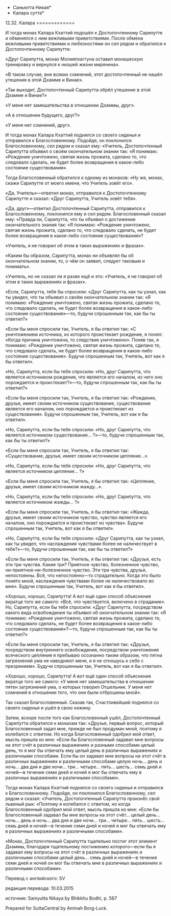 * Саньютта Никая*
* Калара сутта*

12\.32\. Калара
\=\=\=\=\=\=\=\=\=\=\=\=\=

И тогда монах Калара Кхаттий подошёл к Достопочтенному Сарипутте и обменялся с ним вежливыми приветствиями\. После обмена вежливыми приветствиями и любезностями он сел рядом и обратился к Достопочтенному Сарипутте:

«Друг Сарипутта, монах Молияпхаггуна оставил монашескую тренировку и вернулся к низшей жизни мирянина»\.

«В таком случае, вне всяких сомнений, этот достопочтенный не нашёл утешения в этой Дхамме и Винае»\.

«Так выходит, Достопочтенный Сарипутта обрёл утешение в этой Дхамме и Винае?»

«У меня нет замешательства в отношении Дхаммы, друг»\.

«А в отношении будущего, друг?»

«У меня нет сомнений, друг»\.

И тогда монах Калара Кхаттий поднялся со своего сиденья и отправился к Благословенному\. Подойдя, он поклонился Благословенному, сел рядом и сказал ему: «Учитель, Достопочтенный Сарипутта объявил о своём окончательном знании так: «Я понимаю: «Рождение уничтожено, святая жизнь прожита, сделано то, что следовало сделать, не будет более возвращения в какое\-либо состояние существования»\.

Тогда Благословенный обратился к одному из монахов: «Ну же, монах, скажи Сарипутте от моего имени, что Учитель зовёт его»\.

«Да, Учитель»—ответил монах, отправился к Достопочтенному Сарипутте и сказал: «Друг Сарипутта, Учитель зовёт тебя»\.

«Да, друг»—ответил Достопочтенный Сарипутта, отправился к Благословенному, поклонился ему и сел рядом\. Благословенный сказал ему: «Правда ли, Сарипутта, что ты объявил о достижении окончательного знания так: «Я понимаю: «Рождение уничтожено, святая жизнь прожита, сделано то, что следовало сделать, не будет более возвращения в какое\-либо состояние существования»?

«Учитель, я не говорил об этом в таких выражениях и фразах»\.

«Каким бы образом, Сарипутта, монах ни объявлял бы об окончательном знании, то, о чём он заявил, следует таковым и понимать»\.

«Учитель, но не сказал ли я разве ещё и это: «Учитель, я не говорил об этом в таких выражениях и фразах»\.

«Если, Сарипутта, тебя бы спросили: «Друг Сарипутта, как ты узнал, как ты увидел, что ты объявил о своём окончательном знании так: «Я понимаю: «Рождение уничтожено, святая жизнь прожита, сделано то, что следовало сделать, не будет более возвращения в какое\-либо состояние существования»—то, будучи спрошенным так, как бы ты ответил?»

«Если бы меня спросили так, Учитель, я бы ответил так: «С уничтожением источника, из которого проистекает рождение, я понял: «Когда причина уничтожена, то следствие уничтожено»\. Поняв так, я понимаю: «Рождение уничтожено, святая жизнь прожита, сделано то, что следовало сделать, не будет более возвращения в какое\-либо состояние существования»\. Будучи спрошенным так, Учитель, вот как я бы ответил»\.

«Но, Сарипутта, если бы тебя спросили: «Но, друг Сарипутта, что является источником рождения, что является его началом, из чего оно порождается и проистекает?»—то, будучи спрошенным так, как бы ты ответил?»

«Если бы меня спросили так, Учитель, я бы ответил так: «Рождение, друзья, имеет своим источником существование, существование является его началом, оно порождается и проистекает из существования»\. Будучи спрошенным так, Учитель, вот как я бы ответил»\.

«Но, Сарипутта, если бы тебя спросили: «Но, друг Сарипутта, что является источником существования… ?»—то, будучи спрошенным так, как бы ты ответил?»

«Если бы меня спросили так, Учитель, я бы ответил так: «Существование, друзья, имеет своим источником цепляние…»\.

«Но, Сарипутта, если бы тебя спросили: «Но, друг Сарипутта, что является источником цепляния… ?»

«Если бы меня спросили так, Учитель, я бы ответил так: «Цепляние, друзья, имеет своим источником жажду…»\.

«Но, Сарипутта, если бы тебя спросили: «Но, друг Сарипутта, что является источником жажды… ?»

«Если бы меня спросили так, Учитель, я бы ответил так: «Жажда, друзья, имеет своим источником чувство, чувство является его началом, оно порождается и проистекает из чувства»\. Будучи спрошенным так, Учитель, вот как я бы ответил»\.

«Но, Сарипутта, если бы тебя спросили: «Друг Сарипутта, как ты узнал, как ты увидел, что наслаждения чувствами более не наличествует в тебе?»—то, будучи спрошенным так, как бы ты ответил?»

«Если бы меня спросили так, Учитель, я бы ответил так: «Друзья, есть эти три чувства\. Какие три? Приятное чувство, болезненное чувство, ни\-приятное\-ни\-болезненное чувство\. Эти три чувства, друзья, непостоянны\. Всё, что непостоянно—то страдательно\. Когда это было понято мной, наслаждения чувствами более не наличествовало во мне»\. Будучи спрошенным так, Учитель, вот как я бы ответил»\.

«Хорошо, хорошо, Сарипутта\! А вот ещё один способ объяснения вкратце того же самого: «Всё, что чувствуется, включено в страдание»\. Но, Сарипутта, если бы тебя спросили: «Друг Сарипутта, посредством какого вида освобождения ты объявил об окончательном знании так: «Я понимаю: «Рождение уничтожено, святая жизнь прожита, сделано то, что следовало сделать, не будет более возвращения в какое\-либо состояние существования»?—то, будучи спрошенным так, как бы ты ответил?»

«Если бы меня спросили так, Учитель, я бы ответил так: «Друзья, посредством внутреннего освобождения, посредством уничтожения всяческого цепляния я пребываю осознанно таким образом, что пятна загрязнений ума не наводняют меня, и я не отношусь к себе с презрением»\. Будучи спрошенным так, Учитель, вот как я бы ответил»\.

«Хорошо, хорошо, Сарипутта\! А вот ещё один способ объяснения вкратце того же самого: «У меня нет замешательства в отношении пятен загрязнений ума, о которых говорил Отшельник\. У меня нет сомнений в отношении того, что они были отброшены мной»\.

Так сказал Благословенный\. Сказав так, Счастливейший поднялся со своего сиденья и ушёл в свою хижину\.

Затем, вскоре после того как Благословенный ушёл, Достопочтенный Сарипутта обратился к монахам так: «Друзья, первый вопрос, который Благословенный задал мне, прежде не был продуман мной, поэтому я колебался с ответом\. Но когда Благословенный одобрил мой ответ, мысль пришла ко мне: «Если бы Благословенный задавал мне вопросы на этот счёт в различных выражениях и разными способами целый день, то я мог бы отвечать ему целый день в различных выражениях и различными способами\. Если бы он задавал мне вопросы на этот счёт в различных выражениях и различными способами целую ночь… день и ночь… два дня и две ночи… три… четыре… пять… шесть… семь дней и ночей—в течение семи дней и ночей я мог бы отвечать ему в различных выражениях и различными способами»\.

Тогда монах Калара Кхаттий поднялся со своего сиденья и отправился к Благословенному\. Подойдя, он поклонился Благословенному, сел рядом и сказал: «Учитель, Достопочтенный Сарипутта произнёс свой львиный рык: «Поэтому я колебался с ответом, но когда Благословенный одобрил мой ответ, мысль пришла ко мне: «Если бы Благословенный задавал бы мне вопросы на этот счёт… целый день… ночь… день и ночь… два дня и две ночи… три… четыре… пять… шесть… семь дней и ночей—в течение семи дней и ночей я мог бы отвечать ему в различных выражениях и различными способами»\.

«Монах, Достопочтенный Сарипутта тщательно постиг этот элемент Дхаммы, благодаря тщательному постижению которого—если бы я задавал ему вопросы на этот счёт в различных выражениях и различными способами целый день… семь дней и ночей—в течение семи дней и ночей он мог бы отвечать мне в различных выражениях и различными способами»\.

Перевод с английского: SV

редакция перевода: 10\.03\.2015

источник: Samyutta Nikaya by Bhikkhu Bodhi, p\. 567

Prepared for SuttaCentral by Aminah Borg\-Luck\.